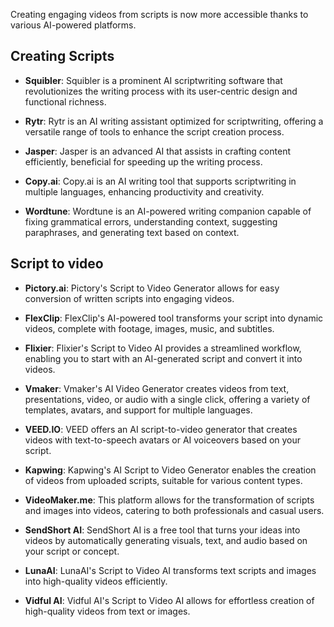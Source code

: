 Creating engaging videos from scripts is now more accessible thanks to various AI-powered platforms.

## Creating Scripts
- **Squibler**: Squibler is a prominent AI scriptwriting software that revolutionizes the writing process with its user-centric design and functional richness.
    
- **Rytr**: Rytr is an AI writing assistant optimized for scriptwriting, offering a versatile range of tools to enhance the script creation process.
    
- **Jasper**: Jasper is an advanced AI that assists in crafting content efficiently, beneficial for speeding up the writing process.
    
- **Copy.ai**: Copy.ai is an AI writing tool that supports scriptwriting in multiple languages, enhancing productivity and creativity.
    
- **Wordtune**: Wordtune is an AI-powered writing companion capable of fixing grammatical errors, understanding context, suggesting paraphrases, and generating text based on context.

## Script to video
- **Pictory.ai**: Pictory's Script to Video Generator allows for easy conversion of written scripts into engaging videos.

- **FlexClip**: FlexClip's AI-powered tool transforms your script into dynamic videos, complete with footage, images, music, and subtitles.    

- **Flixier**: Flixier's Script to Video AI provides a streamlined workflow, enabling you to start with an AI-generated script and convert it into videos.

- **Vmaker**: Vmaker's AI Video Generator creates videos from text, presentations, video, or audio with a single click, offering a variety of templates, avatars, and support for multiple languages.

- **VEED.IO**: VEED offers an AI script-to-video generator that creates videos with text-to-speech avatars or AI voiceovers based on your script.

- **Kapwing**: Kapwing's AI Script to Video Generator enables the creation of videos from uploaded scripts, suitable for various content types.

- **VideoMaker.me**: This platform allows for the transformation of scripts and images into videos, catering to both professionals and casual users.

- **SendShort AI**: SendShort AI is a free tool that turns your ideas into videos by automatically generating visuals, text, and audio based on your script or concept.

- **LunaAI**: LunaAI's Script to Video AI transforms text scripts and images into high-quality videos efficiently.

- **Vidful AI**: Vidful AI's Script to Video AI allows for effortless creation of high-quality videos from text or images.